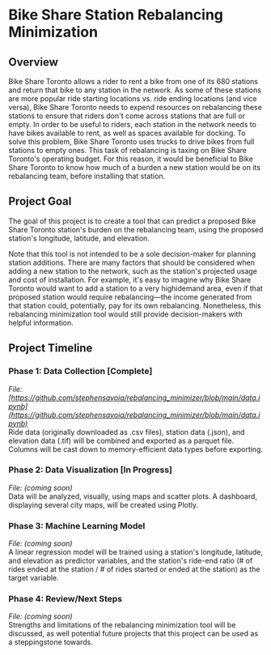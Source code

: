 # Bike Share Station Rebalancing Minimization

## Overview

Bike Share Toronto allows a rider to rent a bike from one of its 680 stations and return that bike to any station in the network. As some of these stations are more popular ride starting locations vs. ride ending locations (and vice versa), Bike Share Toronto needs to expend resources on rebalancing these stations to ensure that riders don't come across stations that are full or empty. In order to be useful to riders, each station in the network needs to have bikes available to rent, as well as spaces available for docking. To solve this problem, Bike Share Toronto uses trucks to drive bikes from full stations to empty ones. This task of rebalancing is taxing on Bike Share Toronto's operating budget. For this reason, it would be beneficial to Bike Share Toronto to know how much of a burden a new station would be on its rebalancing team, before installing that station.

## Project Goal

The goal of this project is to create a tool that can predict a proposed Bike Share Toronto station's burden on the rebalancing team, using the proposed station's longitude, latitude, and elevation.

Note that this tool is not intended to be a sole decision-maker for planning station additions. There are many factors that should be considered when adding a new station to the network, such as the station's projected usage and cost of installation. For example, it's easy to imagine why Bike Share Toronto would want to add a station to a very highidemand area, even if that proposed station would require rebalancing—the income generated from that station could, potentially, pay for its own rebalancing. Nonetheless, this rebalancing minimization tool would still provide decision-makers with helpful information.

## Project Timeline

### Phase 1: Data Collection [Complete]
*File: [https://github.com/stephensavoia/rebalancing_minimizer/blob/main/data.ipynb](https://github.com/stephensavoia/rebalancing_minimizer/blob/main/data.ipynb)*  
Ride data (originally downloaded as .csv files), station data (.json), and elevation data (.tif) will be combined and exported as a parquet file. Columns will be cast down to memory-efficient data types before exporting.

### Phase 2: Data Visualization [In Progress]
*File: (coming soon)*  
Data will be analyzed, visually, using maps and scatter plots. A dashboard, displaying several city maps, will be created using Plotly.

### Phase 3: Machine Learning Model
*File: (coming soon)*  
A linear regression model will be trained using a station's longitude, latitude, and elevation as predictor variables, and the station's ride-end ratio (# of rides ended at the station / # of rides started or ended at the station) as the target variable.

### Phase 4: Review/Next Steps
*File: (coming soon)*  
Strengths and limitations of the rebalancing minimization tool will be discussed, as well potential future projects that this project can be used as a steppingstone towards.